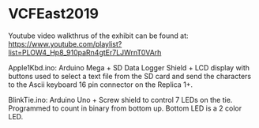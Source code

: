 # VCFEast2019

Youtube video walkthrus of the exhibit can be found at: https://www.youtube.com/playlist?list=PLOW4_Hp8_910paRn4gtEr7LJWrnT0VArh

Apple1Kbd.ino: Arduino Mega + SD Data Logger Shield + LCD display with buttons
used to select a text file from the SD card and send the characters to the Ascii keyboard 16 pin
connector on the Replica 1+.

BlinkTie.ino: Arduino Uno + Screw shield to control 7 LEDs on the tie.
Programmed to count in binary from bottom up.  Bottom LED is a 2 color LED.
